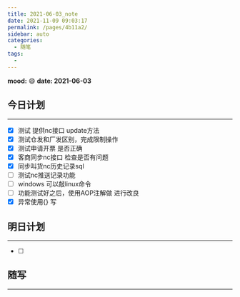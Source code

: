 ```yaml
---
title: 2021-06-03_note
date: 2021-11-09 09:03:17
permalink: /pages/4b11a2/
sidebar: auto
categories:
  - 随笔
tags:
  - 
---
```

**mood:** :smile:  																		**date: 2021-06-03**  

## 今日计划  
------
- [x]  测试 提供nc接口 update方法
- [x] 测试仓发和厂发区别，完成限制操作
- [x] 测试申请开票 是否正确
- [x] 客商同步nc接口 检查是否有问题
- [x] 同步叫货nc历史记录sql
- [ ] 测试nc推送记录功能
- [ ] windows 可以敲linux命令
- [ ] 功能测试好之后，使用AOP注解做 进行改良
- [x] 异常使用{} 写
## 明日计划  
------
- [ ]  
## 随写 
------
